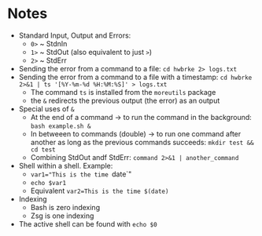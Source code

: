 # Notes

- Standard Input, Output and Errors:
  - `0>` ~ StdnIn
  - `1>` ~ StdOut (also equivalent to just `>`)
  - `2>` ~ StdErr
- Sending the error from a command to a file: `cd hwbrke 2> logs.txt`
- Sending the error from a command to a file with a timestamp: `cd hwbrke 2>&1 | ts '[%Y-%m-%d %H:%M:%S]' > logs.txt`
  - The command `ts` is installed from the `moreutils` package
  - the `&` redirects the previous output (the error) as an output
- Special uses of `&`
  - At the end of a command -> to run the command in the background: `bash example.sh &`
  - In betweeen to commands (double) -> to run one command after another as long as the previous commands succeeds: `mkdir test && cd test`
  - Combining StdOut andf StdErr: `command 2>&1 | another_command`
- Shell within a shell. Example:
  - `var1="This is the time `date`"
  - `echo $var1`
  - Equivalent `var2=This is the time $(date)`
- Indexing
  - Bash is zero indexing
  - Zsg is one indexing
- The active shell can be found with `echo $0`